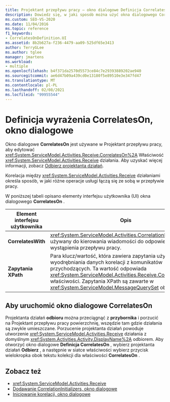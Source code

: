 ```yaml
---
title: Projektant przepływu pracy — okno dialogowe Definicja CorrelatesOn
description: Dowiedz się, w jaki sposób można użyć okna dialogowego CorrelatesOn w Projektant przepływu pracy, aby edytować Właściwość CorrelatesOn działania Receive.
ms.custom: SEO-VS-2020
ms.date: 11/04/2016
ms.topic: reference
f1_keywords:
- CorrelatesOnDefinition.UI
ms.assetid: 8b2b627a-f236-4479-aa09-525df65e3413
author: TerryGLee
ms.author: tglee
manager: jmartens
ms.workload:
- multiple
ms.openlocfilehash: b4f371da2570d5573ce84c7e29393889202ae940
ms.sourcegitcommit: ae6d47b09a439cd0e13180f5e89510e3e347fd47
ms.translationtype: MT
ms.contentlocale: pl-PL
ms.lasthandoff: 02/08/2021
ms.locfileid: "99955544"
---
```

# <a name="correlateson-definition-dialog-box"></a>Definicja wyrażenia CorrelatesOn, okno dialogowe

Okno dialogowe **CorrelatesOn** jest używane w Projektant przepływu pracy, aby edytować <xref:System.ServiceModel.Activities.Receive.CorrelatesOn%2A> Właściwość <xref:System.ServiceModel.Activities.Receive> działania. Aby uzyskać więcej informacji, zobacz [Odbierz projektanta działań](../workflow-designer/receive-activity-designer.md).

Korelacja między <xref:System.ServiceModel.Activities.Receive> działaniami określa sposób, w jaki różne operacje usługi łączą się ze sobą w przepływie pracy.

W poniższej tabeli opisano elementy interfejsu użytkownika (UI) okna dialogowego **CorrelatesOn** .

|Element interfejsu użytkownika|Opis|
|-|-----------------|
|**CorrelatesWith**|<xref:System.ServiceModel.Activities.CorrelationHandle>Jest on używany do kierowania wiadomości do odpowiedniego wystąpienia przepływu pracy.|
|**Zapytania XPath**|Para klucz/wartość, która zawiera zapytania używane do wyodrębniania danych korelacji z komunikatów przychodzących. Ta wartość odpowiada <xref:System.ServiceModel.Activities.Receive.CorrelatesOn%2A> właściwości. Zapytania XPath są zawarte w <xref:System.ServiceModel.MessageQuerySet> obiekcie.|

## <a name="to-launch-the-correlateson-dialog-box"></a>Aby uruchomić okno dialogowe CorrelatesOn

Projektanta działań **odbioru** można przeciągnąć z **przybornika** i porzucić na Projektant przepływu pracy powierzchnię, wszędzie tam gdzie działania są zwykle umieszczane. Porzucenie projektanta działań powoduje utworzenie <xref:System.ServiceModel.Activities.Receive> działania z domyślnym <xref:System.Activities.Activity.DisplayName%2A> odbiorem. Aby otworzyć okno dialogowe **Definicja CorrelatesOn** , wybierz projektanta działań **Odbierz** , a następnie w siatce właściwości wybierz przycisk wielokropka obok tekstu kolekcji dla właściwości **CorrelatesOn** .

## <a name="see-also"></a>Zobacz też

- <xref:System.ServiceModel.Activities.Receive>
- [Dodawanie CorrelationInitializers, okno dialogowe](../workflow-designer/add-correlationinitializers-dialog-box.md)
- [Inicjowanie korelacji, okno dialogowe](../workflow-designer/initialize-correlation-dialog-box.md)